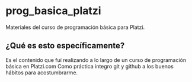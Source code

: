 # prog_basica_platzi
Materiales del curso de programación básica para Platzi.
## ¿Qué es esto específicamente?
Es el contenido que fuí realizando a lo largo de un curso de programación básica en Platzi.com
Como práctica integro git y github a los buenos hábitos para acostumbrarme.
